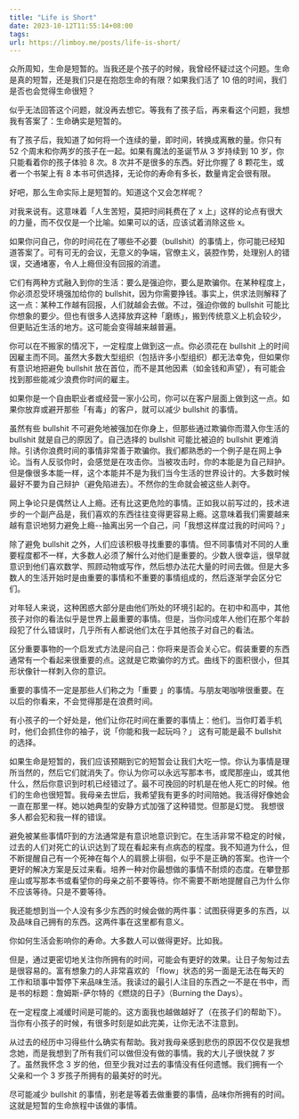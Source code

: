 ```yaml
---
title: "Life is Short"
date: 2023-10-12T11:55:14+08:00
tags:
url: https://limboy.me/posts/life-is-short/
---
```


众所周知，生命是短暂的。当我还是个孩子的时候，我曾经怀疑过这个问题。生命是真的短暂，还是我们只是在抱怨生命的有限？如果我们活了 10 倍的时间，我们是否也会觉得生命很短？

似乎无法回答这个问题，就没再去想它。等我有了孩子后，再来看这个问题，我想我有答案了：生命确实是短暂的。

有了孩子后，我知道了如何将一个连续的量，即时间，转换成离散的量。你只有 52 个周末和你两岁的孩子在一起。如果有魔法的圣诞节从 3 岁持续到 10 岁，你只能看着你的孩子体验 8 次。8 次并不是很多的东西。好比你握了 8 颗花生，或者一个书架上有 8 本书可供选择，无论你的寿命有多长，数量肯定会很有限。

好吧，那么生命实际上是短暂的。知道这个又会怎样呢？

对我来说有。这意味着「人生苦短，莫把时间耗费在了 x 上」这样的论点有很大的力量，而不仅仅是一个比喻。如果可以的话，应该试着消除这些 x。

如果你问自己，你的时间花在了哪些不必要（bullshit）的事情上，你可能已经知道答案了。可有可无的会议，无意义的争端，官僚主义，装腔作势，处理别人的错误，交通堵塞，令人上瘾但没有回报的消遣。

它们有两种方式融入到你的生活：要么是强迫你，要么是欺骗你。在某种程度上，你必须忍受环境强加给你的 bullshit，因为你需要挣钱。事实上，供求法则解释了这一点：某种工作越有回报，人们就越会去做。不过，强迫你做的 bullshit 可能比你想象的要少。但也有很多人选择放弃这种「磨练」，搬到传统意义上机会较少，但更贴近生活的地方。这可能会变得越来越普遍。

你可以在不搬家的情况下，一定程度上做到这一点。你必须花在 bullshit 上的时间因雇主而不同。虽然大多数大型组织（包括许多小型组织）都无法幸免，但如果你有意识地把避免 bullshit 放在首位，而不是其他因素（如金钱和声望），有可能会找到那些能减少浪费你时间的雇主。

如果你是一个自由职业者或经营一家小公司，你可以在客户层面上做到这一点。如果你放弃或避开那些「有毒」的客户，就可以减少 bullshit 的事情。

虽然有些 bullshit 不可避免地被强加在你身上，但那些通过欺骗你而潜入你生活的 bullshit 就是自己的原因了。自己选择的 bullshit 可能比被迫的 bullshit 更难消除。引诱你浪费时间的事情非常善于欺骗你。我们都熟悉的一个例子是在网上争论。当有人反驳你时，会感觉是在攻击你。当被攻击时，你的本能是为自己辩护。但是像很多本能一样，这个本能并不是为我们当今生活的世界设计的。大多数时候最好不要为自己辩护（避免陷进去）。不然你的生命就会被这些人剥夺。

网上争论只是偶然让人上瘾。还有比这更危险的事情。正如我以前写过的，技术进步的一个副产品是，我们喜欢的东西往往变得更容易上瘾。这意味着我们需要越来越有意识地努力避免上瘾--抽离出另一个自己，问「我想这样度过我的时间吗？」

除了避免 bullshit 之外，人们应该积极寻找重要的事情。但不同事情对不同的人重要程度都不一样，大多数人必须了解什么对他们是重要的。少数人很幸运，很早就意识到他们喜欢数学、照顾动物或写作，然后想办法花大量的时间去做。但是大多数人的生活开始时是由重要的事情和不重要的事情组成的，然后逐渐学会区分它们。

对年轻人来说，这种困惑大部分是由他们所处的环境引起的。在初中和高中，其他孩子对你的看法似乎是世界上最重要的事情。但是，当你问成年人他们在那个年龄段犯了什么错误时，几乎所有人都说他们太在乎其他孩子对自己的看法。

区分重要事物的一个启发式方法是问自己：你将来是否会关心它。假装重要的东西通常有一个看起来很重要的点。这就是它欺骗你的方式。曲线下的面积很小，但其形状像针一样刺入你的意识。

重要的事情不一定是那些人们称之为「重要 」的事情。与朋友喝咖啡很重要。在以后的你看来，不会觉得那是在浪费时间。

有小孩子的一个好处是，他们让你花时间在重要的事情上：他们。当你盯着手机时，他们会抓住你的袖子，说「你能和我一起玩吗？」 这有可能是最不 bullshit 的选择。

如果生命是短暂的，我们应该预期到它的短暂会让我们大吃一惊。你认为事情是理所当然的，然后它们就消失了。你认为你可以永远写那本书，或爬那座山，或其他什么，然后你意识到时机已经错过了。最不可挽回的时机是在他人死亡的时候。他们的生命也很短暂。我母亲去世后，我希望我有更多的时间陪她。我活得好像她会一直在那里一样。她以她典型的安静方式加强了这种错觉。但那是幻觉。 我想很多人都会犯和我一样的错误。

避免被某些事情吓到的方法通常是有意识地意识到它。在生活非常不稳定的时候，过去的人们对死亡的认识达到了现在看起来有点病态的程度。我不知道为什么，但不断提醒自己有一个死神在每个人的肩膀上徘徊，似乎不是正确的答案。也许一个更好的解决方案是反过来看。培养一种对你最想做的事情不耐烦的态度。在攀登那座山或写那本书或看望你的母亲之前不要等待。你不需要不断地提醒自己为什么你不应该等待。只是不要等待。

我还能想到当一个人没有多少东西的时候会做的两件事：试图获得更多的东西，以及品味自己拥有的东西。这两件事在这里都有意义。

你如何生活会影响你的寿命。大多数人可以做得更好。比如我。

但是，通过更密切地关注你所拥有的时间，可能会有更好的效果。让日子匆匆过去是很容易的。富有想象力的人非常喜欢的 「flow」状态的另一面是无法在每天的工作和琐事中暂停下来品味生活。我读过的最引人注目的东西之一不是在书中，而是书的标题：詹姆斯-萨尔特的《燃烧的日子》（Burning the Days）。

在一定程度上减缓时间是可能的。这方面我也越做越好了（在孩子们的帮助下）。当你有小孩子的时候，有很多时刻是如此完美，让你无法不注意到。

从过去的经历中习得些什么确实有帮助。我对我母亲感到悲伤的原因不仅仅是我想念她，而是我想到了所有我们可以做但没有做的事情。我的大儿子很快就 7 岁了。虽然我怀念 3 岁的他，但至少我对过去的事情没有任何遗憾。我们拥有一个父亲和一个 3 岁孩子所拥有的最美好的时光。

尽可能减少 bullshit 的事情，别老是等着去做重要的事情，品味你所拥有的时间。这就是短暂的生命旅程中该做的事情。

